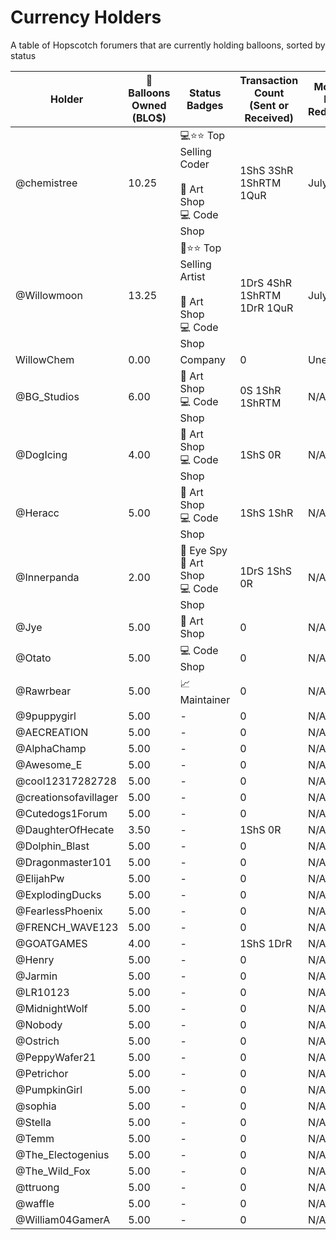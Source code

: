 # Currency Holders
A table of Hopscotch forumers that are currently holding balloons, sorted by status

| Holder  | 🎈 Balloons Owned (BLO$) | Status Badges | Transaction Count (Sent or Received) | Monthly Last Redeemed | Suspension Status |
| ------------- | ------------- | ------- | ------- | ------- | ------- |
| @chemistree           | 10.25  | 💻⭐⭐ Top Selling Coder<br><br>🎨 Art Shop<br>💻 Code Shop | 1ShS 3ShR 1ShRTM 1QuR | July 2021 | N/A |
| @Willowmoon           | 13.25  | 🎨⭐⭐ Top Selling Artist<br><br>🎨 Art Shop<br>💻 Code Shop | 1DrS 4ShR 1ShRTM 1DrR 1QuR | July 2021 | N/A |
| WillowChem            | 0.00  | Company | 0 | Uneligible | N/A |
| @BG_Studios           | 6.00  | 🎨 Art Shop<br>💻 Code Shop | 0S 1ShR 1ShRTM | N/A | N/A |
| @DogIcing             | 4.00  | 🎨 Art Shop<br>💻 Code Shop | 1ShS 0R | N/A | N/A |
| @Heracc               | 5.00  | 🎨 Art Shop<br>💻 Code Shop | 1ShS 1ShR | N/A | N/A |
| @Innerpanda           | 2.00  | 🔎 Eye Spy<br>🎨 Art Shop<br>💻 Code Shop | 1DrS 1ShS 0R | N/A | N/A |
| @Jye                  | 5.00  | 🎨 Art Shop | 0 | N/A | N/A |
| @Otato                | 5.00  | 💻 Code Shop | 0 | N/A | N/A |
| @Rawrbear             | 5.00  | 📈 Maintainer | 0 | N/A | N/A |
| @9puppygirl           | 5.00  | - | 0 | N/A | N/A |
| @AECREATION           | 5.00  | - | 0 | N/A | N/A |
| @AlphaChamp           | 5.00  | - | 0 | N/A | N/A |
| @Awesome_E            | 5.00  | - | 0 | N/A | N/A |
| @cool12317282728      | 5.00  | - | 0 | N/A | N/A |
| @creationsofavillager | 5.00  | - | 0 | N/A | N/A |
| @Cutedogs1Forum       | 5.00  | - | 0 | N/A | N/A |
| @DaughterOfHecate     | 3.50  | - | 1ShS 0R | N/A | N/A |
| @Dolphin_Blast        | 5.00  | - | 0 | N/A | N/A |
| @Dragonmaster101      | 5.00  | - | 0 | N/A | N/A |
| @ElijahPw             | 5.00  | - | 0 | N/A | N/A |
| @ExplodingDucks       | 5.00  | - | 0 | N/A | N/A |
| @FearlessPhoenix      | 5.00  | - | 0 | N/A | N/A |
| @FRENCH_WAVE123       | 5.00  | - | 0 | N/A | N/A |
| @GOATGAMES            | 4.00  | - | 1ShS 1DrR | N/A | N/A |
| @Henry                | 5.00  | - | 0 | N/A | N/A |
| @Jarmin               | 5.00  | - | 0 | N/A | N/A |
| @LR10123              | 5.00  | - | 0 | N/A | N/A |
| @MidnightWolf         | 5.00  | - | 0 | N/A | N/A |
| @Nobody               | 5.00  | - | 0 | N/A | N/A |
| @Ostrich              | 5.00  | - | 0 | N/A | N/A |
| @PeppyWafer21         | 5.00  | - | 0 | N/A | N/A |
| @Petrichor            | 5.00  | - | 0 | N/A | N/A |
| @PumpkinGirl          | 5.00  | - | 0 | N/A | N/A |
| @sophia               | 5.00  | - | 0 | N/A | N/A |
| @Stella               | 5.00  | - | 0 | N/A | N/A |
| @Temm                 | 5.00  | - | 0 | N/A | N/A |
| @The_Electogenius     | 5.00  | - | 0 | N/A | N/A |
| @The_Wild_Fox         | 5.00  | - | 0 | N/A | N/A |
| @ttruong              | 5.00  | - | 0 | N/A | N/A |
| @waffle               | 5.00  | - | 0 | N/A | N/A |
| @William04GamerA      | 5.00  | - | 0 | N/A | N/A |
